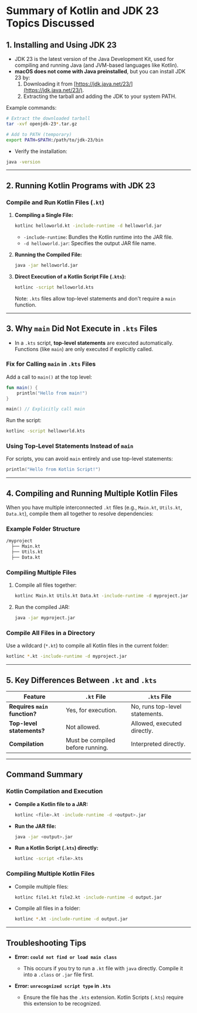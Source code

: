 # Summary of Kotlin and JDK 23 Topics Discussed

## **1. Installing and Using JDK 23**

- JDK 23 is the latest version of the Java Development Kit, used for compiling and running Java (and JVM-based languages like Kotlin).
- **macOS does not come with Java preinstalled**, but you can install JDK 23 by:
  1. Downloading it from [https://jdk.java.net/23/](https://jdk.java.net/23/).
  2. Extracting the tarball and adding the JDK to your system PATH.

Example commands:

```bash
# Extract the downloaded tarball
tar -xvf openjdk-23*.tar.gz

# Add to PATH (temporary)
export PATH=$PATH:/path/to/jdk-23/bin
```

- Verify the installation:

```bash
java -version
```

---

## **2. Running Kotlin Programs with JDK 23**

### **Compile and Run Kotlin Files (`.kt`)**

1. **Compiling a Single File:**

   ```bash
   kotlinc helloworld.kt -include-runtime -d helloworld.jar
   ```

   - `-include-runtime`: Bundles the Kotlin runtime into the JAR file.
   - `-d helloworld.jar`: Specifies the output JAR file name.

2. **Running the Compiled File:**

   ```bash
   java -jar helloworld.jar
   ```

3. **Direct Execution of a Kotlin Script File (`.kts`):**

   ```bash
   kotlinc -script helloworld.kts
   ```

   Note: `.kts` files allow top-level statements and don't require a `main` function.

---

## **3. Why `main` Did Not Execute in `.kts` Files**

- In a `.kts` script, **top-level statements** are executed automatically. Functions (like `main`) are only executed if explicitly called.

### **Fix for Calling `main` in `.kts` Files**

Add a call to `main()` at the top level:

```kotlin
fun main() {
    println("Hello from main!")
}

main() // Explicitly call main
```

Run the script:

```bash
kotlinc -script helloworld.kts
```

### **Using Top-Level Statements Instead of `main`**

For scripts, you can avoid `main` entirely and use top-level statements:

```kotlin
println("Hello from Kotlin Script!")
```

---

## **4. Compiling and Running Multiple Kotlin Files**

When you have multiple interconnected `.kt` files (e.g., `Main.kt`, `Utils.kt`, `Data.kt`), compile them all together to resolve dependencies:

### **Example Folder Structure**

```bash
/myproject
  ├── Main.kt
  ├── Utils.kt
  ├── Data.kt
```

### **Compiling Multiple Files**

1. Compile all files together:

   ```bash
   kotlinc Main.kt Utils.kt Data.kt -include-runtime -d myproject.jar
   ```

2. Run the compiled JAR:

   ```bash
   java -jar myproject.jar
   ```

### **Compile All Files in a Directory**

Use a wildcard (`*.kt`) to compile all Kotlin files in the current folder:

```bash
kotlinc *.kt -include-runtime -d myproject.jar
```

---

## **5. Key Differences Between `.kt` and `.kts`**

| Feature                      | `.kt` File                   | `.kts` File                   |
|------------------------------|------------------------------|--------------------------------|
| **Requires `main` function?** | Yes, for execution.          | No, runs top-level statements.|
| **Top-level statements?**     | Not allowed.                 | Allowed, executed directly.   |
| **Compilation**               | Must be compiled before running. | Interpreted directly.         |

---

## **Command Summary**

### **Kotlin Compilation and Execution**

- **Compile a Kotlin file to a JAR:**

  ```bash
  kotlinc <file>.kt -include-runtime -d <output>.jar
  ```

- **Run the JAR file:**

  ```bash
  java -jar <output>.jar
  ```

- **Run a Kotlin Script (`.kts`) directly:**

  ```bash
  kotlinc -script <file>.kts
  ```

### **Compiling Multiple Kotlin Files**

- Compile multiple files:

  ```bash
  kotlinc file1.kt file2.kt -include-runtime -d output.jar
  ```

- Compile all files in a folder:

  ```bash
  kotlinc *.kt -include-runtime -d output.jar
  ```

---

## **Troubleshooting Tips**

- **Error: `could not find or load main class`**
  - This occurs if you try to run a `.kt` file with `java` directly. Compile it into a `.class` or `.jar` file first.

- **Error: `unrecognized script type` in `.kts`**
  - Ensure the file has the `.kts` extension. Kotlin Scripts (`.kts`) require this extension to be recognized.
